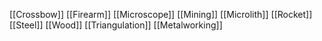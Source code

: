 [[Crossbow]]
[[Firearm]]
[[Microscope]]
[[Mining]]
[[Microlith]]
[[Rocket]]
[[Steel]]
[[Wood]]
[[Triangulation]]
[[Metalworking]]
